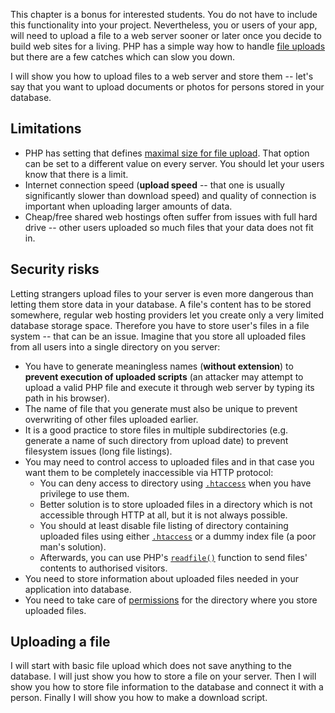 This chapter is a bonus for interested students. You do not have to include this functionality into your project.
Nevertheless, you or users of your app, will need to upload a file to a web server sooner or later once you decide
to build web sites for a living. PHP has a simple way how to handle [file uploads](http://php.net/manual/en/features.file-upload.php)
but there are a few catches which can slow you down.

I will show you how to upload files to a web server and store them -- let's say that you want to upload documents
or photos for persons stored in your database.

## Limitations
- PHP has setting that defines [maximal size for file upload](/course/technical-support/#php-configuration).
  That option can be set to a different value on every server. You should let your users know that there is a limit.
- Internet connection speed (**upload speed** -- that one is usually significantly slower than download speed) and
  quality of connection is important when uploading larger amounts of data.
- Cheap/free shared web hostings often suffer from issues with full hard drive -- other users uploaded so much files
  that your data does not fit in.

## Security risks
Letting strangers upload files to your server is even more dangerous than letting them store data in your database.
A file's content has to be stored somewhere, regular web hosting providers let you create only a very limited database
storage space. Therefore you have to store user's files in a file system -- that can be an issue. Imagine
that you store all uploaded files from all users into a single directory on you server:

- You have to generate meaningless names (**without extension**) to **prevent execution of uploaded scripts** (an
  attacker may attempt to upload a valid PHP file and execute it through web server by typing its path in his browser).
- The name of file that you generate must also be unique to prevent overwriting of other files uploaded earlier.
- It is a good practice to store files in multiple subdirectories (e.g. generate a name of such directory from upload
  date) to prevent filesystem issues (long file listings).
- You may need to control access to uploaded files and in that case you want them to be completely inaccessible via HTTP
  protocol:
  - You can deny access to directory using [`.htaccess`](/course/technical-support/#set-a-directory-as-inaccessible-from-the-internet)
    when you have privilege to use them.
  - Better solution is to store uploaded files in a directory which is not accessible through HTTP at all, but it is not
    always possible.
  - You should at least disable file listing of directory containing uploaded files using either [`.htaccess`](/course/technical-support/#enablingdisabling-directory-listing)
    or a dummy index file (a poor man's solution).
  - Afterwards, you can use PHP's [`readfile()`](http://php.net/manual/en/function.readfile.php) function to send
    files' contents to authorised visitors.
- You need to store information about uploaded files needed in your application into database.
- You need to take care of [permissions](/course/technical-support/#file-permissions-chmod) for the directory
  where you store uploaded files.

## Uploading a file
I will start with basic file upload which does not save anything to the database. I will just show you how to store
a file on your server. Then I will show you how to store file information to the database and connect it with a person.
Finally I will show you how to make a download script.